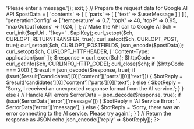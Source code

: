 <?php
// Set the content type to JSON
header('Content-Type: application/json');

// Google AI API Configuration
$apiKey = 'AIzaSyDnZ0FYhbTI20V72-zJ8KfYB_qV3p_zy-o';
$apiUrl = 'https://generativelanguage.googleapis.com/v1/models/gemini-1.5-flash:generateContent';

// Get the user's message from the POST request
$data = json_decode(file_get_contents('php://input'), true);
$userMessage = $data['message'];

if (empty($userMessage)) {
    echo json_encode(['reply' => 'Please enter a message.']);
    exit;
}

// Prepare the request data for Google AI API
$postData = [
    'contents' => [
        [
            'parts' => [
                [
                    'text' => $userMessage
                ]
            ]
        ]
    ],
    'generationConfig' => [
        'temperature' => 0.7,
        'topK' => 40,
        'topP' => 0.95,
        'maxOutputTokens' => 1024,
    ]
];

// Make the API call to Google AI
$ch = curl_init($apiUrl . '?key=' . $apiKey);
curl_setopt($ch, CURLOPT_RETURNTRANSFER, true);
curl_setopt($ch, CURLOPT_POST, true);
curl_setopt($ch, CURLOPT_POSTFIELDS, json_encode($postData));
curl_setopt($ch, CURLOPT_HTTPHEADER, [
    'Content-Type: application/json'
]);

$response = curl_exec($ch);
$httpCode = curl_getinfo($ch, CURLINFO_HTTP_CODE);
curl_close($ch);

if ($httpCode === 200) {
    $result = json_decode($response, true);
    
    if (isset($result['candidates'][0]['content']['parts'][0]['text'])) {
        $botReply = $result['candidates'][0]['content']['parts'][0]['text'];
    } else {
        $botReply = 'Sorry, I received an unexpected response format from the AI service.';
    }
} else {
    // Handle API errors
    $errorData = json_decode($response, true);
    if (isset($errorData['error']['message'])) {
        $botReply = 'AI Service Error: ' . $errorData['error']['message'];
    } else {
        $botReply = 'Sorry, there was an error connecting to the AI service. Please try again.';
    }
}

// Return the response as JSON
echo json_encode(['reply' => $botReply]);
?>
